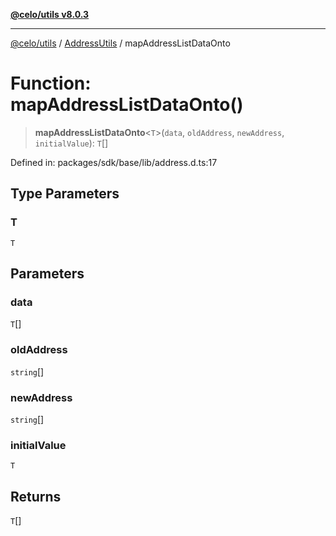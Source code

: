 [**@celo/utils v8.0.3**](../../../../README.md)

***

[@celo/utils](../../../../README.md) / [AddressUtils](../README.md) / mapAddressListDataOnto

# Function: mapAddressListDataOnto()

> **mapAddressListDataOnto**\<`T`\>(`data`, `oldAddress`, `newAddress`, `initialValue`): `T`[]

Defined in: packages/sdk/base/lib/address.d.ts:17

## Type Parameters

### T

`T`

## Parameters

### data

`T`[]

### oldAddress

`string`[]

### newAddress

`string`[]

### initialValue

`T`

## Returns

`T`[]
